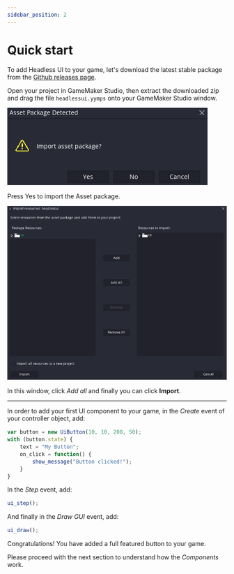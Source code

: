 ```yaml
---
sidebar_position: 2
---
```


# Quick start

To add Headless UI to your game, let's download the latest stable package from the [Github releases page](https://github.com/manuel-di-iorio/gmheadlessui/releases).

Open your project in GameMaker Studio, then extract the downloaded zip and drag the file `headlessui.yymps` onto your GameMaker Studio window.


![QuickStart Import Dialog](/img/quickstart-import-dialog.png)

Press Yes to import the Asset package.

![QuickStart Import Dialog](/img/quickstart-import-window.png)

In this window, click _Add all_ and finally you can click **Import**.

--- 

In order to add your first UI component to your game, in the _Create_ event of your controller object, add:


```js
var button = new UiButton(10, 10, 200, 50); 
with (button.state) {
    text = "My Button";
    on_click = function() {
        show_message("Button clicked!");
    }
}
```

In the _Step_ event, add:

```js
ui_step();
```

And finally in the _Draw GUI_ event, add:

```js
ui_draw();
```

Congratulations! You have added a full featured button to your game.

Please proceed with the next section to understand how the _Components_ work.
